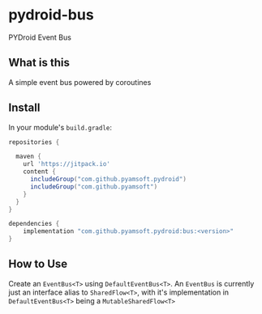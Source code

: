 # pydroid-bus
PYDroid Event Bus

## What is this

A simple event bus powered by coroutines

## Install

In your module's `build.gradle`:
```groovy
repositories {

  maven {
    url 'https://jitpack.io'
    content {
      includeGroup("com.github.pyamsoft.pydroid")
      includeGroup("com.github.pyamsoft")
    }
  }
}

dependencies {
    implementation "com.github.pyamsoft.pydroid:bus:<version>"
}
```

## How to Use

Create an `EventBus<T>` using `DefaultEventBus<T>`. An `EventBus` is currently just
an interface alias to `SharedFlow<T>`, with it's implementation in `DefaultEventBus<T>`
being a `MutableSharedFlow<T>`
